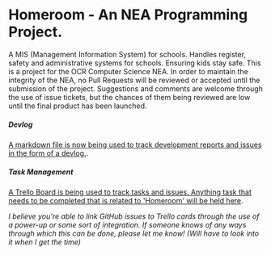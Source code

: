 # Homeroom - An NEA Programming Project.  
A MIS (Management Information System) for schools. Handles register, safety and administrative systems for schools. Ensuring kids stay safe. This is a project for the OCR Computer Science NEA. In order to maintain the integrity of the NEA, no Pull Requests will be reviewed or accepted until the submission of the project. Suggestions and comments are welcome through the use of issue tickets, but the chances of them being reviewed are low until the final product has been launched.

##### Devlog
[A markdown file is now being used to track development reports and issues in the form of a devlog.](https://github.com/longbow122/Homeroom/blob/main/DEVLOG.md).

##### Task Management
[A Trello Board is being used to track tasks and issues. Anything task that needs to be completed that is related to 'Homeroom' will be held here](https://trello.com/b/dveKhRua).

*I believe you're able to link GitHub issues to Trello cards through the use of a power-up or some sort of integration. If someone knows of any ways through which this can be done, please let me know! (Will have to look into it when I get the time)*

